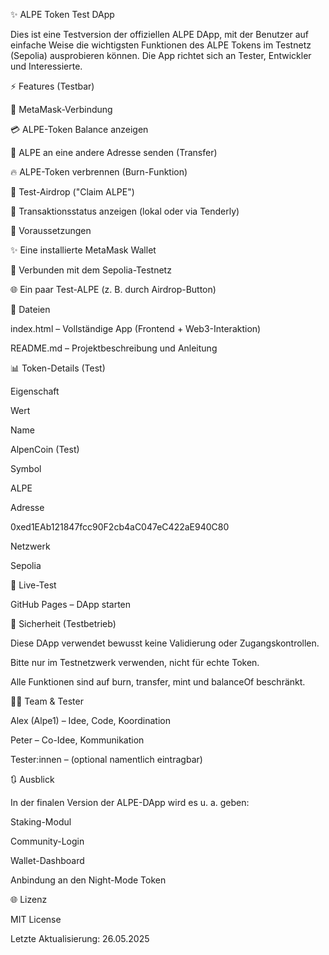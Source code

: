 ✨ ALPE Token Test DApp

Dies ist eine Testversion der offiziellen ALPE DApp, mit der Benutzer auf einfache Weise die wichtigsten Funktionen des ALPE Tokens im Testnetz (Sepolia) ausprobieren können. Die App richtet sich an Tester, Entwickler und Interessierte.

⚡ Features (Testbar)

🔗 MetaMask-Verbindung

💳 ALPE-Token Balance anzeigen

🔄 ALPE an eine andere Adresse senden (Transfer)

🔥 ALPE-Token verbrennen (Burn-Funktion)

🌟 Test-Airdrop ("Claim ALPE")

🔢 Transaktionsstatus anzeigen (lokal oder via Tenderly)

🔧 Voraussetzungen

✨ Eine installierte MetaMask Wallet

🔺 Verbunden mit dem Sepolia-Testnetz

🌐 Ein paar Test-ALPE (z. B. durch Airdrop-Button)

📂 Dateien

index.html – Vollständige App (Frontend + Web3-Interaktion)

README.md – Projektbeschreibung und Anleitung

📊 Token-Details (Test)

Eigenschaft

Wert

Name

AlpenCoin (Test)

Symbol

ALPE

Adresse

0xed1EAb121847fcc90F2cb4aC047eC422aE940C80

Netzwerk

Sepolia

🚀 Live-Test

GitHub Pages – DApp starten

🚧 Sicherheit (Testbetrieb)

Diese DApp verwendet bewusst keine Validierung oder Zugangskontrollen.

Bitte nur im Testnetzwerk verwenden, nicht für echte Token.

Alle Funktionen sind auf burn, transfer, mint und balanceOf beschränkt.

👨‍💻 Team & Tester

Alex (Alpe1) – Idee, Code, Koordination

Peter – Co-Idee, Kommunikation

Tester:innen – (optional namentlich eintragbar)

🔃 Ausblick

In der finalen Version der ALPE-DApp wird es u. a. geben:

Staking-Modul

Community-Login

Wallet-Dashboard

Anbindung an den Night-Mode Token

🌐 Lizenz

MIT License

Letzte Aktualisierung: 26.05.2025

